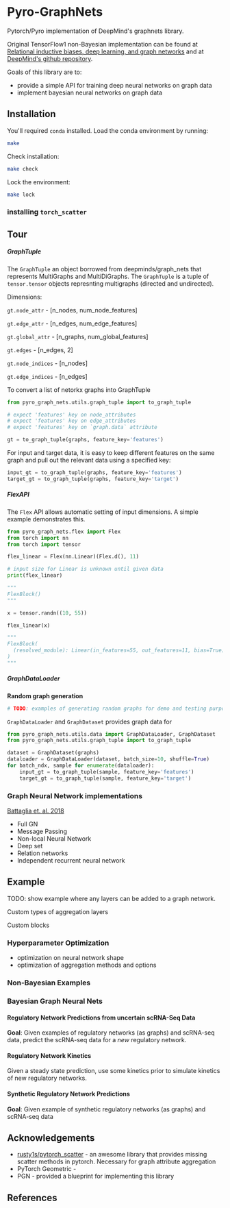 # Pyro-GraphNets

Pytorch/Pyro implementation of DeepMind's graphnets library.

Original TensorFlow1 non-Bayesian implementation can be found at [Relational inductive biases, deep learning, and graph networks](https://arxiv.org/abs/1806.01261) and at [DeepMind's github repository](https://github.com/deepmind/graph_nets).

Goals of this library are to:

* provide a simple API for training deep neural networks on graph data
* implement bayesian neural networks on graph data

## Installation

You'll required `conda` installed. Load the conda environment by running:

```bash
make
```

Check installation:

```bash
make check
```

Lock the environment:

```bash
make lock
```

### installing `torch_scatter`

## Tour

##### GraphTuple

The `GraphTuple` an object borrowed from deepminds/graph_nets 
that represents MultiGraphs and MultiDiGraphs. The `GraphTuple` is a tuple of
`tensor.tensor` objects represnting multigraphs (directed and undirected).

Dimensions:

`gt.node_attr` - [n_nodes, num_node_features]

`gt.edge_attr` - [n_edges, num_edge_features]

`gt.global_attr` - [n_graphs, num_global_features]

`gt.edges` - [n_edges, 2]

`gt.node_indices` - [n_nodes]

`gt.edge_indices` - [n_edges]

To convert a list of netorkx graphs into GraphTuple

```python
from pyro_graph_nets.utils.graph_tuple import to_graph_tuple

# expect 'features' key on node_attributes
# expect 'features' key on edge_attributes
# expect 'features' key on `graph.data` attribute

gt = to_graph_tuple(graphs, feature_key='features')
```

For input and target data, it is easy to keep different features on the same graph 
and pull out the relevant data using a specified key:

```python
input_gt = to_graph_tuple(graphs, feature_key='features')
target_gt = to_graph_tuple(graphs, feature_key='target')
```

##### FlexAPI

The `Flex` API allows automatic setting of input dimensions.
A simple example demonstrates this.

```python
from pyro_graph_nets.flex import Flex
from torch import nn
from torch import tensor

flex_linear = Flex(nn.Linear)(Flex.d(), 11)

# input size for Linear is unknown until given data
print(flex_linear)

"""
FlexBlock()
"""

x = tensor.randn((10, 55))

flex_linear(x)

"""
FlexBlock(
  (resolved_module): Linear(in_features=55, out_features=11, bias=True)
)
"""
```

##### GraphDataLoader

**Random graph generation**

```python
# TODO: examples of generating random graphs for demo and testing purposes.
```

`GraphDataLoader` and `GraphDataset` provides graph data for 

```python
from pyro_graph_nets.utils.data import GraphDataLoader, GraphDataset
from pyro_graph_nets.utils.graph_tuple import to_graph_tuple

dataset = GraphDataset(graphs)
dataloader = GraphDataLoader(dataset, batch_size=10, shuffle=True)
for batch_ndx, sample for enumerate(dataloader):
    input_gt = to_graph_tuple(sample, feature_key='features')
    target_gt = to_graph_tuple(sample, feature_key='target')
```

### Graph Neural Network implementations

[Battaglia et. al. 2018](https://arxiv.org/pdf/1806.01261.pdf)

* Full GN
* Message Passing
* Non-local Neural Network
* Deep set
* Relation networks
* Independent recurrent neural network

## Example

TODO: show example where any layers can be added to a graph network.

Custom types of aggregation layers

Custom blocks

### Hyperparameter Optimization

* optimization on neural network shape
* optimization of aggregation methods and options

### Non-Bayesian Examples

### Bayesian Graph Neural Nets

#### Regulatory Network Predictions from uncertain scRNA-Seq Data

**Goal**: Given examples of regulatory networks (as graphs) and scRNA-seq data, predict the scRNA-seq data for a *new* regulatory network.

#### Regulatory Network Kinetics

Given a steady state prediction, use some kinetics prior to simulate kinetics of new regulatory networks.

#### Synthetic Regulatory Network Predictions

**Goal**: Given example of synthetic regulatory networks (as graphs) and scRNA-seq data

## Acknowledgements

* [rusty1s/pytorch_scatter](https://github.com/rusty1s/pytorch_scatter) - an awesome library that provides missing 
scatter methods in pytorch. Necessary for graph attribute aggregation
* PyTorch Geometric - 
* PGN - provided a blueprint for implementing this library

## References


